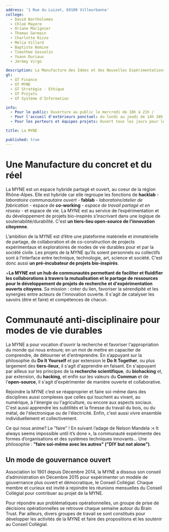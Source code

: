 ```yaml
---
address: '1 Rue du Luizet, 69100 Villeurbanne'
college:
  - David Bartholoméo
  - Chloé Mayere
  - Oriane Marignier
  - Thomas Germain
  - Charlotte Rizzo
  - Melia Villard
  - Baptiste Nomine
  - Timothee Gosselin
  - Yoann Duriaux
  - Jérémy Virgo

description: La Manufacture des Idées et des Nouvelles Expérimentations
gt:
  - GT Finance
  - GT MYNE
  - GT Stratégie - Ethique
  - GT Projets
  - GT Système d'Information

info:
  - Pour le public: Ouverture au public le mercredi de 18h à 21h /
  - Pour l'accueil d'extérieurs ponctuel: du lundi au jeudi de 14h 18h /
  - Pour les porteurs et équipes projets: Ouvert tous les jours pour les porteurs et équipes projets

title: La MYNE

published: true
---
```


# Une Manufacture du concret et du réel

La MYNE est un espace hybride partagé et ouvert, au coeur de la région Rhône-Alpes. Elle est hybride car elle regroupe les fonctions de **hacklab** - *laboratoire communautaire ouvert* - **fablab** - *laboratoire/atelier de fabrication* - espace de **co-working** - *espace de travail partagé et en réseau* - et espace de vie. La MYNE est au service de l’expérimentation et du développement de projets bio-inspirés s’inscrivant dans une logique de soutenabilité/durabilité. C'est **un tiers-lieu open-source de l'innovation citoyenne**.

L’ambition de la MYNE est d’être une plateforme matérielle et immatérielle de partage, de collaboration et de co-construction de projects expérimentaux et exploratoires de modes de vie durables pour et par la société civile. Les projets de la MYNE qu’ils soient personnels ou collectifs sont à l’interface entre technique, technologie, art, science et société. C'est donc aussi **un pré-incubateur de projets bio-inspirés**.

+**La MYNE est un hub de communautés permettant de faciliter et fluidifier les collaborations à travers la mutualisation et le partage de ressources pour le développement de projets de recherche et d'expérimentation ouverts citoyens**. Sa mission : créer du lien, favoriser la sérendipité et les synergies entre acteurs de l'innovation ouverte. Il s'agit de catalyser les savoirs (être et faire) et compétences de chacun.

# Communauté anti-disciplinaire pour modes de vie durables

 La MYNE a pour vocation d'ouvrir la recherche et favoriser l'appropriation du monde qui nous entoure; en un mot de mettre en capaciter de comprendre, de détourner et d'entreprendre. En s’appuyant sur la philosophie du **Do It Yourself** et par extension le **Do It Together**, ou plus largement des **tiers-lieux**, il s'agit d'apprendre en faisant. En s'appuyant par ailleus sur les principes de la **recherche scientifique**, du **biohacking** et, par extension, du **hacking**, et enfin sur les valeurs du **Commun** et de l'**open-source**, il s'agit d'expérimenter de manière ouverte et collaborative.

 Rejoindre la MYNE c’est se réapproprier et faire soi-même dans des disciplines aussi complexes que celles qui touchent au vivant, au numérique, à l'énergie ou l'agriculture, ou encore aux aspects sociaux. C'est aussi apprendre les subtilités et la finesse du travail du bois, ou du métal, de l'électronique ou de l'électricité. Enfin, c'est aussi vivre ensemble individuellement et collectivement.

 Ce qui nous anime? Le "faire" ! En suivant l’adage de Nelson Mandela :« It always seems impossible until it’s done », la communauté expérimente des formes d’organisations et des systèmes techniques innovants… Une philosophie : **"faire soi-même avec les autres" ("DIY but not alone")**.


## Un mode de gouvernance ouvert

Association loi 1901 depuis Décembre 2014, la MYNE a dissous son conseil d’administration en Décembre 2015 pour expérimenter un modèle de gouvernance plus ouvert et démocratique, le Conseil Collégial. Chaque membre et curieux est invité à rejoindre les réunions mensuelles du Conseil Collégial pour contribuer au projet de la MYNE.

Pour répondre aux problématiques opérationnelles, un groupe de prise de décisions opérationnelles se retrouve chaque semaine autour du Brain Trust. Par ailleurs, divers groupes de travail se sont constitués pour développer les activités de la MYNE et faire des propositions et les soutenir au Conseil Collégial.
